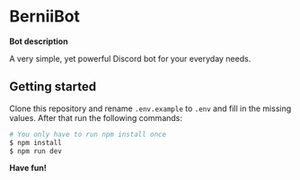 # **BerniiBot**

**Bot description**

A very simple, yet powerful Discord bot for your everyday needs.

## **Getting started**

Clone this repository and rename `.env.example` to `.env` and fill in the missing values. After that run the following commands:

```bash
# You only have to run npm install once
$ npm install
$ npm run dev
```

**Have fun!**
